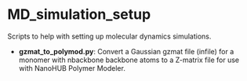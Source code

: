 # MD_simulation_setup

Scripts to help with setting up molecular dynamics simulations.

* **gzmat_to_polymod.py**: Convert a Gaussian gzmat file (infile) for a monomer with nbackbone backbone atoms to a Z-matrix file for use with NanoHUB Polymer Modeler.
